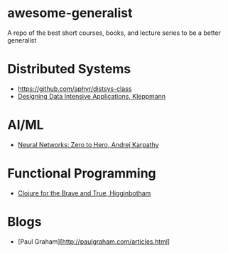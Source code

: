 # awesome-generalist
A repo of the best short courses, books, and lecture series to be a better generalist

# Distributed Systems
- https://github.com/aphyr/distsys-class
- [Designing Data Intensive Applications, Kleppmann](https://www.amazon.com/Designing-Data-Intensive-Applications-Reliable-Maintainable/dp/1449373321)

# AI/ML
- [Neural Networks: Zero to Hero, Andrej Karpathy](https://karpathy.ai/zero-to-hero.html)

# Functional Programming
- [Clojure for the Brave and True, Higginbotham](https://www.braveclojure.com/introduction/)

# Blogs
- [Paul Graham][http://paulgraham.com/articles.html]
